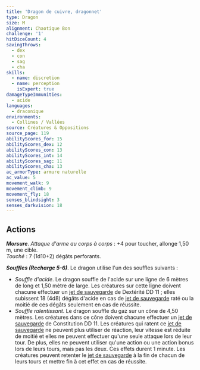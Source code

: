 ```yaml
---
title: 'Dragon de cuivre, dragonnet'
type: Dragon
size: M
alignment: Chaotique Bon
challenge: '1'
hitDiceCount: 4
savingThrows:
  - dex
  - con
  - sag
  - cha
skills:
  - name: discretion
  - name: perception
    isExpert: true
damageTypeImmunities:
  - acide
languages:
  - draconique
environments:
  - Collines / Vallées
source: Créatures & Oppositions
source_page: 119
abilityScores_for: 15
abilityScores_dex: 12
abilityScores_con: 13
abilityScores_int: 14
abilityScores_sag: 11
abilityScores_cha: 13
ac_armorType: armure naturelle
ac_value: 5
movement_walk: 9
movement_climb: 9
movement_fly: 18
senses_blindsight: 3
senses_darkvision: 18
---
```

## Actions
_**Morsure**_. _Attaque d'arme au corps à corps_ : +4 pour toucher, allonge 1,50 m, une cible.  
_Touché_ : 7 (1d10+2) dégâts perforants.

_**Souffles (Recharge 5-6)**_. Le dragon utilise l'un des souffles suivants :
* _Souffle d'acide_. Le dragon souffle de l'acide sur une ligne de 6 mètres de long et 1,50 mètre de large. Les créatures sur cette ligne doivent chacune effectuer un [jet de sauvegarde](/utiliser-les-caracteristiques/#jets-de-sauvegarde) de Dextérité DD 11 ; elles subissent 18 (4d8) dégâts d'acide en cas de [jet de sauvegarde](/utiliser-les-caracteristiques/#jets-de-sauvegarde) raté ou la moitié de ces dégâts seulement en cas de réussite.
* _Souffle ralentissant_. Le dragon souffle du gaz sur un cône de 4,50 mètres. Les créatures dans ce cône doivent chacune effectuer un [jet de sauvegarde](/utiliser-les-caracteristiques/#jets-de-sauvegarde) de Constitution DD 11. Les créatures qui ratent ce [jet de sauvegarde](/utiliser-les-caracteristiques/#jets-de-sauvegarde) ne peuvent plus utiliser de réaction, leur vitesse est réduite de moitié et elles ne peuvent effectuer qu'une seule attaque lors de leur tour. De plus, elles ne peuvent utiliser qu'une action ou une action bonus lors de leurs tours, mais pas les deux. Ces effets durent 1 minute. Les créatures peuvent retenter le [jet de sauvegarde](/utiliser-les-caracteristiques/#jets-de-sauvegarde) à la fin de chacun de leurs tours et mettre fin à cet effet en cas de réussite.
